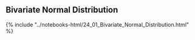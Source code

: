 Bivariate Normal Distribution
------

{% include "../notebooks-html/24_01_Bivariate_Normal_Distribution.html" %}

